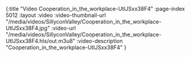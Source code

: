 {:title "Video Cooperation_in_the_workplace-UtlJSxx38F4" :page-index 5012 :layout :video :video-thumbnail-url "/media/videos/SillyconValley/Cooperation_in_the_workplace-UtlJSxx38F4.jpg" :video-url "/media/videos/SillyconValley/Cooperation_in_the_workplace-UtlJSxx38F4.hls/out.m3u8" :video-description "Cooperation_in_the_workplace-UtlJSxx38F4" }
